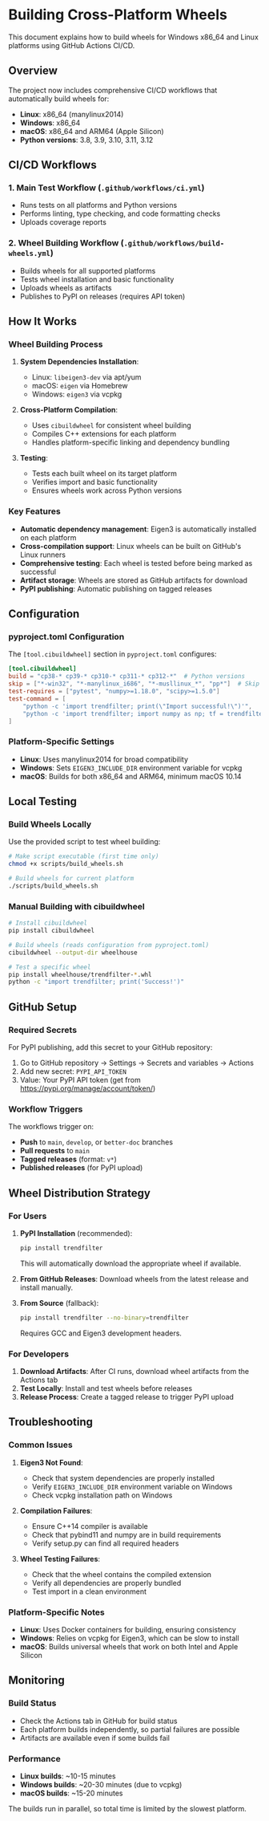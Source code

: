 # Building Cross-Platform Wheels

This document explains how to build wheels for Windows x86_64 and Linux platforms using GitHub Actions CI/CD.

## Overview

The project now includes comprehensive CI/CD workflows that automatically build wheels for:

- **Linux**: x86_64 (manylinux2014)
- **Windows**: x86_64 
- **macOS**: x86_64 and ARM64 (Apple Silicon)
- **Python versions**: 3.8, 3.9, 3.10, 3.11, 3.12

## CI/CD Workflows

### 1. Main Test Workflow (`.github/workflows/ci.yml`)
- Runs tests on all platforms and Python versions
- Performs linting, type checking, and code formatting checks
- Uploads coverage reports

### 2. Wheel Building Workflow (`.github/workflows/build-wheels.yml`)
- Builds wheels for all supported platforms
- Tests wheel installation and basic functionality
- Uploads wheels as artifacts
- Publishes to PyPI on releases (requires API token)

## How It Works

### Wheel Building Process

1. **System Dependencies Installation**:
   - Linux: `libeigen3-dev` via apt/yum
   - macOS: `eigen` via Homebrew
   - Windows: `eigen3` via vcpkg

2. **Cross-Platform Compilation**:
   - Uses `cibuildwheel` for consistent wheel building
   - Compiles C++ extensions for each platform
   - Handles platform-specific linking and dependency bundling

3. **Testing**:
   - Tests each built wheel on its target platform
   - Verifies import and basic functionality
   - Ensures wheels work across Python versions

### Key Features

- **Automatic dependency management**: Eigen3 is automatically installed on each platform
- **Cross-compilation support**: Linux wheels can be built on GitHub's Linux runners
- **Comprehensive testing**: Each wheel is tested before being marked as successful
- **Artifact storage**: Wheels are stored as GitHub artifacts for download
- **PyPI publishing**: Automatic publishing on tagged releases

## Configuration

### pyproject.toml Configuration

The `[tool.cibuildwheel]` section in `pyproject.toml` configures:

```toml
[tool.cibuildwheel]
build = "cp38-* cp39-* cp310-* cp311-* cp312-*"  # Python versions
skip = ["*-win32", "*-manylinux_i686", "*-musllinux_*", "pp*"]  # Skip patterns
test-requires = ["pytest", "numpy>=1.18.0", "scipy>=1.5.0"]
test-command = [
    "python -c 'import trendfilter; print(\"Import successful!\")'",
    "python -c 'import trendfilter; import numpy as np; tf = trendfilter.TrendFilter(); y = np.random.randn(10); tf.fit(y); print(\"Basic functionality working!\")'"
]
```

### Platform-Specific Settings

- **Linux**: Uses manylinux2014 for broad compatibility
- **Windows**: Sets `EIGEN3_INCLUDE_DIR` environment variable for vcpkg
- **macOS**: Builds for both x86_64 and ARM64, minimum macOS 10.14

## Local Testing

### Build Wheels Locally

Use the provided script to test wheel building:

```bash
# Make script executable (first time only)
chmod +x scripts/build_wheels.sh

# Build wheels for current platform
./scripts/build_wheels.sh
```

### Manual Building with cibuildwheel

```bash
# Install cibuildwheel
pip install cibuildwheel

# Build wheels (reads configuration from pyproject.toml)
cibuildwheel --output-dir wheelhouse

# Test a specific wheel
pip install wheelhouse/trendfilter-*.whl
python -c "import trendfilter; print('Success!')"
```

## GitHub Setup

### Required Secrets

For PyPI publishing, add this secret to your GitHub repository:

1. Go to GitHub repository → Settings → Secrets and variables → Actions
2. Add new secret: `PYPI_API_TOKEN`
3. Value: Your PyPI API token (get from https://pypi.org/manage/account/token/)

### Workflow Triggers

The workflows trigger on:
- **Push** to `main`, `develop`, or `better-doc` branches
- **Pull requests** to `main`
- **Tagged releases** (format: `v*`)
- **Published releases** (for PyPI upload)

## Wheel Distribution Strategy

### For Users

1. **PyPI Installation** (recommended):
   ```bash
   pip install trendfilter
   ```
   This will automatically download the appropriate wheel if available.

2. **From GitHub Releases**:
   Download wheels from the latest release and install manually.

3. **From Source** (fallback):
   ```bash
   pip install trendfilter --no-binary=trendfilter
   ```
   Requires GCC and Eigen3 development headers.

### For Developers

1. **Download Artifacts**: After CI runs, download wheel artifacts from the Actions tab
2. **Test Locally**: Install and test wheels before releases
3. **Release Process**: Create a tagged release to trigger PyPI upload

## Troubleshooting

### Common Issues

1. **Eigen3 Not Found**:
   - Check that system dependencies are properly installed
   - Verify `EIGEN3_INCLUDE_DIR` environment variable on Windows
   - Check vcpkg installation path on Windows

2. **Compilation Failures**:
   - Ensure C++14 compiler is available
   - Check that pybind11 and numpy are in build requirements
   - Verify setup.py can find all required headers

3. **Wheel Testing Failures**:
   - Check that the wheel contains the compiled extension
   - Verify all dependencies are properly bundled
   - Test import in a clean environment

### Platform-Specific Notes

- **Linux**: Uses Docker containers for building, ensuring consistency
- **Windows**: Relies on vcpkg for Eigen3, which can be slow to install
- **macOS**: Builds universal wheels that work on both Intel and Apple Silicon

## Monitoring

### Build Status

- Check the Actions tab in GitHub for build status
- Each platform builds independently, so partial failures are possible
- Artifacts are available even if some builds fail

### Performance

- **Linux builds**: ~10-15 minutes
- **Windows builds**: ~20-30 minutes (due to vcpkg)
- **macOS builds**: ~15-20 minutes

The builds run in parallel, so total time is limited by the slowest platform.
